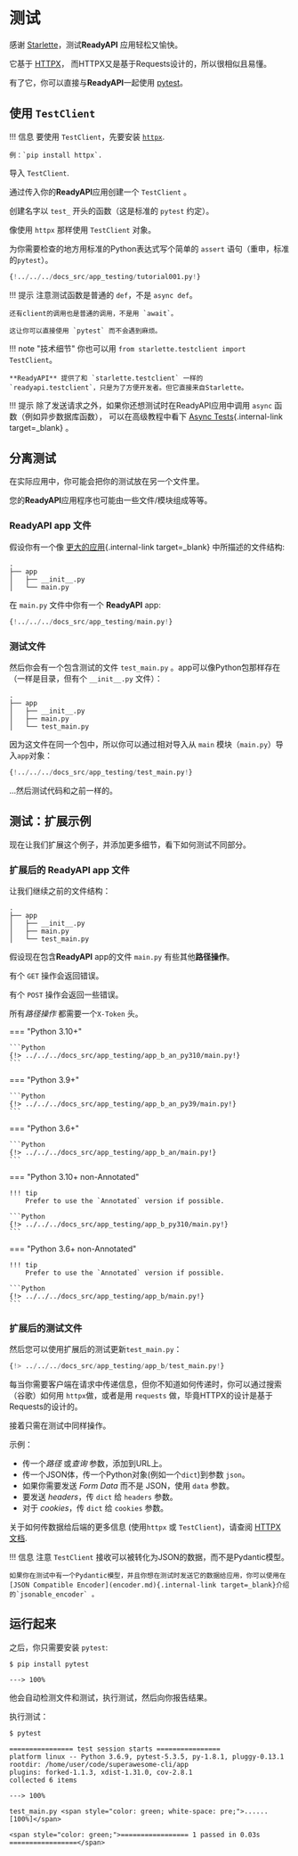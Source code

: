 # 测试

感谢 <a href="https://www.starlette.io/testclient/" class="external-link" target="_blank">Starlette</a>，测试**ReadyAPI** 应用轻松又愉快。

它基于 <a href="https://www.python-httpx.org" class="external-link" target="_blank">HTTPX</a>， 而HTTPX又是基于Requests设计的，所以很相似且易懂。

有了它，你可以直接与**ReadyAPI**一起使用 <a href="https://docs.pytest.org/" class="external-link" target="_blank">pytest</a>。

## 使用 `TestClient`

!!! 信息
    要使用 `TestClient`，先要安装 <a href="https://www.python-httpx.org" class="external-link" target="_blank">`httpx`</a>.

    例：`pip install httpx`.

导入 `TestClient`.

通过传入你的**ReadyAPI**应用创建一个 `TestClient` 。

创建名字以 `test_` 开头的函数（这是标准的 `pytest` 约定）。

像使用 `httpx` 那样使用 `TestClient` 对象。

为你需要检查的地方用标准的Python表达式写个简单的 `assert` 语句（重申，标准的`pytest`）。

```Python hl_lines="2  12  15-18"
{!../../../docs_src/app_testing/tutorial001.py!}
```

!!! 提示
    注意测试函数是普通的 `def`，不是 `async def`。

    还有client的调用也是普通的调用，不是用 `await`。

    这让你可以直接使用 `pytest` 而不会遇到麻烦。

!!! note "技术细节"
    你也可以用 `from starlette.testclient import TestClient`。

    **ReadyAPI** 提供了和 `starlette.testclient` 一样的 `readyapi.testclient`，只是为了方便开发者。但它直接来自Starlette。

!!! 提示
    除了发送请求之外，如果你还想测试时在ReadyAPI应用中调用 `async` 函数（例如异步数据库函数）， 可以在高级教程中看下 [Async Tests](../advanced/async-tests.md){.internal-link target=_blank} 。

## 分离测试

在实际应用中，你可能会把你的测试放在另一个文件里。

您的**ReadyAPI**应用程序也可能由一些文件/模块组成等等。

### **ReadyAPI** app 文件

假设你有一个像 [更大的应用](./bigger-applications.md){.internal-link target=_blank} 中所描述的文件结构:

```
.
├── app
│   ├── __init__.py
│   └── main.py
```

在 `main.py` 文件中你有一个 **ReadyAPI** app:


```Python
{!../../../docs_src/app_testing/main.py!}
```

### 测试文件

然后你会有一个包含测试的文件 `test_main.py` 。app可以像Python包那样存在（一样是目录，但有个 `__init__.py` 文件）：

``` hl_lines="5"
.
├── app
│   ├── __init__.py
│   ├── main.py
│   └── test_main.py
```

因为这文件在同一个包中，所以你可以通过相对导入从 `main` 模块（`main.py`）导入`app`对象：

```Python hl_lines="3"
{!../../../docs_src/app_testing/test_main.py!}
```

...然后测试代码和之前一样的。

## 测试：扩展示例

现在让我们扩展这个例子，并添加更多细节，看下如何测试不同部分。

### 扩展后的 **ReadyAPI** app 文件

让我们继续之前的文件结构：

```
.
├── app
│   ├── __init__.py
│   ├── main.py
│   └── test_main.py
```

假设现在包含**ReadyAPI** app的文件 `main.py`  有些其他**路径操作**。

有个 `GET` 操作会返回错误。

有个 `POST` 操作会返回一些错误。

所有*路径操作* 都需要一个`X-Token` 头。

=== "Python 3.10+"

    ```Python
    {!> ../../../docs_src/app_testing/app_b_an_py310/main.py!}
    ```

=== "Python 3.9+"

    ```Python
    {!> ../../../docs_src/app_testing/app_b_an_py39/main.py!}
    ```

=== "Python 3.6+"

    ```Python
    {!> ../../../docs_src/app_testing/app_b_an/main.py!}
    ```

=== "Python 3.10+ non-Annotated"

    !!! tip
        Prefer to use the `Annotated` version if possible.

    ```Python
    {!> ../../../docs_src/app_testing/app_b_py310/main.py!}
    ```

=== "Python 3.6+ non-Annotated"

    !!! tip
        Prefer to use the `Annotated` version if possible.

    ```Python
    {!> ../../../docs_src/app_testing/app_b/main.py!}
    ```

### 扩展后的测试文件

然后您可以使用扩展后的测试更新`test_main.py`：

```Python
{!> ../../../docs_src/app_testing/app_b/test_main.py!}
```

每当你需要客户端在请求中传递信息，但你不知道如何传递时，你可以通过搜索（谷歌）如何用 `httpx`做，或者是用 `requests` 做，毕竟HTTPX的设计是基于Requests的设计的。

接着只需在测试中同样操作。

示例：

* 传一个*路径* 或*查询* 参数，添加到URL上。
* 传一个JSON体，传一个Python对象(例如一个`dict`)到参数 `json`。
* 如果你需要发送 *Form Data* 而不是 JSON，使用 `data` 参数。
* 要发送 *headers*，传 `dict` 给 `headers` 参数。
* 对于 *cookies*，传 `dict` 给 `cookies` 参数。

关于如何传数据给后端的更多信息 (使用`httpx` 或 `TestClient`)，请查阅 <a href="https://www.python-httpx.org" class="external-link" target="_blank">HTTPX 文档</a>.

!!! 信息
    注意 `TestClient` 接收可以被转化为JSON的数据，而不是Pydantic模型。

    如果你在测试中有一个Pydantic模型，并且你想在测试时发送它的数据给应用，你可以使用在[JSON Compatible Encoder](encoder.md){.internal-link target=_blank}介绍的`jsonable_encoder` 。

## 运行起来

之后，你只需要安装 `pytest`:

<div class="termy">

```console
$ pip install pytest

---> 100%
```

</div>

他会自动检测文件和测试，执行测试，然后向你报告结果。

执行测试：

<div class="termy">

```console
$ pytest

================ test session starts ================
platform linux -- Python 3.6.9, pytest-5.3.5, py-1.8.1, pluggy-0.13.1
rootdir: /home/user/code/superawesome-cli/app
plugins: forked-1.1.3, xdist-1.31.0, cov-2.8.1
collected 6 items

---> 100%

test_main.py <span style="color: green; white-space: pre;">......                            [100%]</span>

<span style="color: green;">================= 1 passed in 0.03s =================</span>
```

</div>

